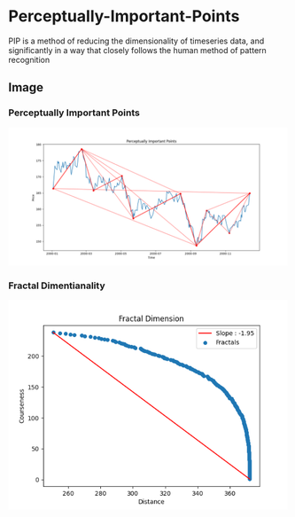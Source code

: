 # Perceptually-Important-Points

PIP is a method of reducing the dimensionality of timeseries data, and significantly in a way that closely follows the human method of pattern recognition 

## Image
### Perceptually Important Points
![Perceptually Important Points](https://github.com/cmosongo/Perceptually-Important-Points/blob/main/images/PIPs.png?raw=true)

### Fractal Dimentianality
![Fractal Dimentianality](https://github.com/cmosongo/Perceptually-Important-Points/blob/main/images/fractal_dimensionality.png?raw=true)

